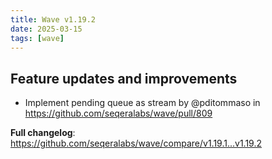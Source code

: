 ```yaml
---
title: Wave v1.19.2
date: 2025-03-15
tags: [wave]
---
```


## Feature updates and improvements

- Implement pending queue as stream by @pditommaso in https://github.com/seqeralabs/wave/pull/809

**Full changelog**: https://github.com/seqeralabs/wave/compare/v1.19.1...v1.19.2
